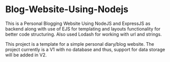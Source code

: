 # Blog-Website-Using-Nodejs
This is a Personal Blogging Website
Using NodeJS and ExpressJS as backend along with use of EJS for templating and layouts functionality for better code structuring. Also used Lodash for working with url and strings.

This project is a template for a simple personal diary/blog website. The project currently is a V1 with no database and thus, support for data storage will be added in V2.
